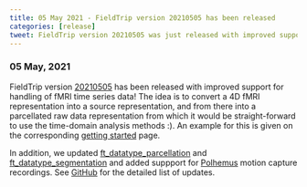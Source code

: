 ```yaml
---
title: 05 May 2021 - FieldTrip version 20210505 has been released
categories: [release]
tweet: FieldTrip version 20210505 was just released with improved support for handling fMRI time series data! In addition to updates to source data parcellation/segmentation and support for Polhemus motion capture data. See http://www.fieldtriptoolbox.org/#05-may-2021
---
```


### 05 May, 2021

FieldTrip version [20210505](http://github.com/fieldtrip/fieldtrip/releases/tag/20210505) has been released with improved support for handling of fMRI time series data! The idea is to convert a 4D fMRI representation into a source representation, and from there into a parcellated raw data representation from which it would be straight-forward to use the time-domain analysis methods :). An example for this is given on the corresponding [getting started](/getting_started/fmri/) page.

In addition, we updated [ft_datatype_parcellation](https://www.fieldtriptoolbox.org/reference/ft_datatype_parcellation) and [ft_datatype_segmentation](https://www.fieldtriptoolbox.org/reference/ft_datatype_segmentation) and added suppport for [Polhemus](https://polhemus.com/motion-tracking/all-trackers/liberty) motion capture recordings. See [GitHub](https://github.com/fieldtrip/fieldtrip/compare/20210422...20210505) for the detailed list of updates.
